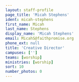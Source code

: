 ```yaml
---
layout: staff-profile
page_title: 'Micah Stephens'
ident: micah-stephens
first_name: Micah
last_name: Stephens
display_name: 'Micah Stephens'
email: MicahS@faithpromise.org
phone_ext: null
title: 'Creative Director'
campuses: ['']
teams: [worship]
ministries: [worship]
sort: 10
number_photos: 0
---
```


